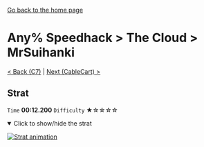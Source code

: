 [Go back to the home page](https://github.com/Doublevil/scbspeedrun)

# Any% Speedhack > The Cloud > MrSuihanki

[< Back (C7)](https://github.com/Doublevil/scbspeedrun/blob/main/levels/any_sh/C/C7.md) | [Next (CableCart) >](https://github.com/Doublevil/scbspeedrun/blob/main/levels/any_sh/C/CableCart.md)

## Strat

`Time` **00:12.200** `Difficulty` ★☆☆☆☆
<details open>
  <summary>Click to show/hide the strat</summary>

  [![Strat animation](https://github.com/Doublevil/scbspeedrun/blob/main/media/levels/C/MrSuihanki_Strat.webp)](https://github.com/Doublevil/scbspeedrun/blob/main/media/levels/C/MrSuihanki_Strat.mp4?raw=true)
</details>
